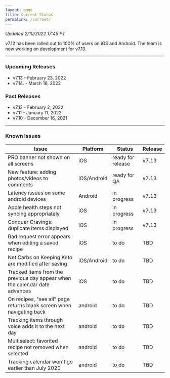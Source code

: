 ```yaml
---
layout: page
title: Current Status
permalink: /current/
---
```


_Updated 2/10/2022 17:45 PT_

v7.12 has been rolled out to 100% of users on iOS and Android. The team is now working on development for v7.13. 

***

### Upcoming Releases
- v7.13   - February 23, 2022
- v7.14.  - March 16, 2022
 
### Past Releases
- v7.12   - February 2, 2022
- v7.11   - January 11, 2022
- v7.10   - December 16, 2021

***

### Known Issues

|Issue                          |Platform   | Status    | Release           |
| ---                           | ---       | ---       | ---               |
|PRO banner not shown on all screens|iOS|ready for release| v7.13|
|New feature: adding photos/videos to comments|iOS/Android|ready for QA| v7.13|
|Latency issues on some android devices|Android|in progress| v7.13|
|Apple health steps not syncing appropriately|iOS|in progress| v7.13|
|Conquer Cravings: duplicate items displayed|iOS|in progress| v7.13|
|Bad request error appears when editing a saved recipe|iOS|to do| TBD|
|Net Carbs on Keeping Keto are modified after saving|iOS/Android|to do| TBD|
|Tracked items from the previous day appear when the calendar date advances |iOS|to do| TBD|
|On recipes, "see all" page returns blank screen when navigating back |android|to do| TBD|
|Tracking items through voice adds it to the next day |android|to do| TBD|
|Multiselect: favorited recipe not removed when selected |android|to do| TBD|
|Tracking calendar won't go earlier than July 2020 |android|to do| TBD|
